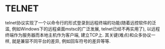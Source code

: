 # TELNET

telnet协议实现了一个以命令行的形式登录到远程终端的功能(随着远控软件的泛滥, 例如Windows下的远程桌面mstsc的广泛发展, telnet已经不再实用了), 以远程终端作为服务器而本地主机作为客户端, 建立TCP上. 其关键(难点)和众多协议一样, 就是兼容不同平台的差异, 例如回车符号的差异等等. 



